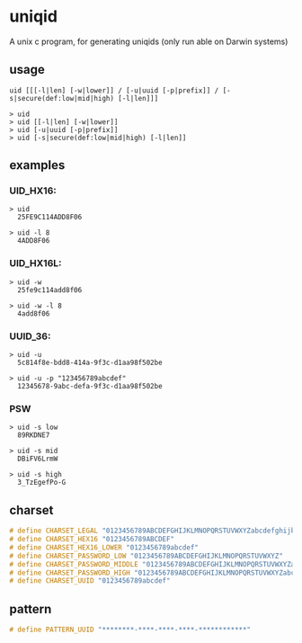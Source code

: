 # uniqid

A unix c program, for generating uniqids (only run able on Darwin systems)

## usage

```shell
uid [[[-l|len] [-w|lower]] / [-u|uuid [-p|prefix]] / [-s|secure(def:low|mid|high) [-l|len]]]

> uid
> uid [[-l|len] [-w|lower]]
> uid [-u|uuid [-p|prefix]]
> uid [-s|secure(def:low|mid|high) [-l|len]]
```

## examples

### UID_HX16:

```shell
> uid
  25FE9C114ADD8F06
```

```shell
> uid -l 8
  4ADD8F06
```

### UID_HX16L:

```shell
> uid -w
  25fe9c114add8f06
```

```shell
> uid -w -l 8
  4add8f06
```

### UUID_36:

```shell
> uid -u
  5c814f8e-bdd8-414a-9f3c-d1aa98f502be
```

```shell
> uid -u -p "123456789abcdef"
  12345678-9abc-defa-9f3c-d1aa98f502be
```

### PSW

```shell
> uid -s low
  89RKDNE7
```

```shell
> uid -s mid
  DBiFV6LrmW
```

```shell
> uid -s high
  3_TzEgefPo-G
```

## charset

```c
# define CHARSET_LEGAL "0123456789ABCDEFGHIJKLMNOPQRSTUVWXYZabcdefghijklmnopqrstuvwxyz$%_-"
# define CHARSET_HEX16 "0123456789ABCDEF"
# define CHARSET_HEX16_LOWER "0123456789abcdef"
# define CHARSET_PASSWORD_LOW "0123456789ABCDEFGHIJKLMNOPQRSTUVWXYZ"
# define CHARSET_PASSWORD_MIDDLE "0123456789ABCDEFGHIJKLMNOPQRSTUVWXYZabcdefghijklmnopqrstuvwxyz"
# define CHARSET_PASSWORD_HIGH "0123456789ABCDEFGHIJKLMNOPQRSTUVWXYZabcdefghijklmnopqrstuvwxyz$%_-"
# define CHARSET_UUID "0123456789abcdef"
```

## pattern

```c
# define PATTERN_UUID "********-****-****-****-************"
```
